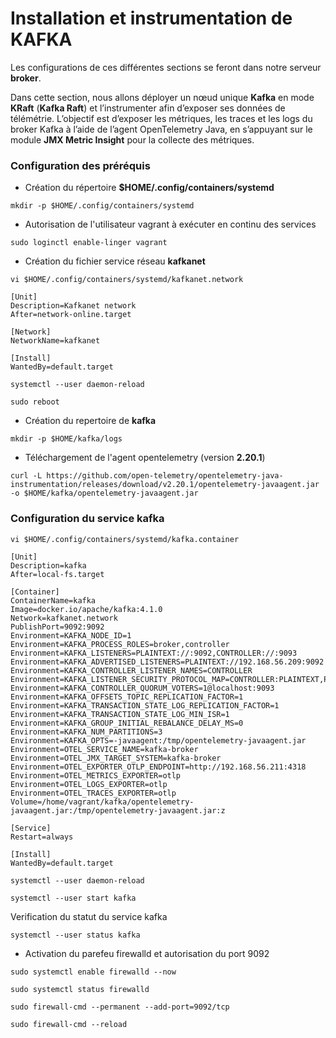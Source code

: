 # Installation et instrumentation de KAFKA

Les configurations de ces différentes sections se feront dans notre serveur **broker**.

Dans cette section, nous allons déployer un nœud unique **Kafka** en mode **KRaft** (**Kafka Raft**) et l’instrumenter afin d’exposer ses données de télémétrie. L’objectif est d’exposer les métriques, les traces et les logs du broker Kafka à l’aide de l’agent OpenTelemetry Java, en s’appuyant sur le module **JMX Metric Insight** pour la collecte des métriques.

### Configuration des préréquis

- Création du répertoire **$HOME/.config/containers/systemd**

```
mkdir -p $HOME/.config/containers/systemd
```

- Autorisation de l'utilisateur vagrant à exécuter en continu des services

```
sudo loginctl enable-linger vagrant
```

- Création du fichier service réseau **kafkanet**

```
vi $HOME/.config/containers/systemd/kafkanet.network
```

```
[Unit]
Description=Kafkanet network
After=network-online.target

[Network]
NetworkName=kafkanet

[Install]
WantedBy=default.target
```

```
systemctl --user daemon-reload
```

```
sudo reboot
```

- Création du repertoire de **kafka**

```
mkdir -p $HOME/kafka/logs
```

- Téléchargement de l'agent opentelemetry (version **2.20.1**)

```
curl -L https://github.com/open-telemetry/opentelemetry-java-instrumentation/releases/download/v2.20.1/opentelemetry-javaagent.jar -o $HOME/kafka/opentelemetry-javaagent.jar
```

### Configuration du service kafka

```
vi $HOME/.config/containers/systemd/kafka.container
```

```
[Unit]
Description=kafka
After=local-fs.target

[Container]
ContainerName=kafka
Image=docker.io/apache/kafka:4.1.0
Network=kafkanet.network
PublishPort=9092:9092
Environment=KAFKA_NODE_ID=1
Environment=KAFKA_PROCESS_ROLES=broker,controller
Environment=KAFKA_LISTENERS=PLAINTEXT://:9092,CONTROLLER://:9093
Environment=KAFKA_ADVERTISED_LISTENERS=PLAINTEXT://192.168.56.209:9092
Environment=KAFKA_CONTROLLER_LISTENER_NAMES=CONTROLLER 
Environment=KAFKA_LISTENER_SECURITY_PROTOCOL_MAP=CONTROLLER:PLAINTEXT,PLAINTEXT:PLAINTEXT
Environment=KAFKA_CONTROLLER_QUORUM_VOTERS=1@localhost:9093
Environment=KAFKA_OFFSETS_TOPIC_REPLICATION_FACTOR=1
Environment=KAFKA_TRANSACTION_STATE_LOG_REPLICATION_FACTOR=1
Environment=KAFKA_TRANSACTION_STATE_LOG_MIN_ISR=1
Environment=KAFKA_GROUP_INITIAL_REBALANCE_DELAY_MS=0
Environment=KAFKA_NUM_PARTITIONS=3
Environment=KAFKA_OPTS=-javaagent:/tmp/opentelemetry-javaagent.jar
Environment=OTEL_SERVICE_NAME=kafka-broker
Environment=OTEL_JMX_TARGET_SYSTEM=kafka-broker
Environment=OTEL_EXPORTER_OTLP_ENDPOINT=http://192.168.56.211:4318
Environment=OTEL_METRICS_EXPORTER=otlp
Environment=OTEL_LOGS_EXPORTER=otlp
Environment=OTEL_TRACES_EXPORTER=otlp
Volume=/home/vagrant/kafka/opentelemetry-javaagent.jar:/tmp/opentelemetry-javaagent.jar:z

[Service]
Restart=always

[Install]
WantedBy=default.target
```

```
systemctl --user daemon-reload
```

```
systemctl --user start kafka
```

Verification du statut du service kafka

```
systemctl --user status kafka
```

- Activation du parefeu firewalld et autorisation du port 9092

```
sudo systemctl enable firewalld --now

sudo systemctl status firewalld
```

```
sudo firewall-cmd --permanent --add-port=9092/tcp

sudo firewall-cmd --reload
```